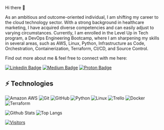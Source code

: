  Hi there 👋

As an ambitious and outcome-oriented individual, I am shifting my career to the cloud technology sector. With a strong background in healthcare marketing,
I have acquired diverse competencies and can easily adjust to varying circumstances. Currently, I am enrolled in the Level Up in Tech program, 
a DevOps Engineering Bootcamp, where I am sharpening my skills in several areas, such as AWS, Linux, Python, Infrastructure as Code, Orchestration,
Containerization, Terraform, CI/CD, and Source Control.

Find out more about me & feel free to connect with me here:

[![Linkedin Badge](https://img.shields.io/badge/-Kristofer%20Bjella-blue?style=flat-square&logo=Linkedin&logoColor=white&link=https://www.linkedin.com/in/kristofer-bjella-316310227/)](https://www.linkedin.com/in/kristofer-bjella-316310227/)
[![Medium Badge](https://img.shields.io/badge/Kristofer%20Bjella-12100E?style=flat-square&logo=medium&logoColor=white&link=https://medium.com/@kristoferbjella1993)](https://medium.com/@kristoferbjella1993)
[![Proton Badge](https://img.shields.io/badge/-Kristofer.Bjella@proton.me-c14438?style=flat-square&logo=Proton&logoColor=white&link=mailto:Kristofer.Bjella@proton.me)](mailto:Kristofer.Bjella@proton.me)

## ⚡ Technologies

<!-- Check out the Badges folder for more badges -->

![Amazon AWS](https://img.shields.io/badge/Amazon%20AWS-232F3E?style=flat-square&logo=amazon-aws)
![Git](https://img.shields.io/badge/-Git-black?style=flat-square&logo=git)
![GitHub](https://img.shields.io/badge/-GitHub-181717?style=flat-square&logo=github)
![Python](https://img.shields.io/badge/-Python-black?style=flat-square&logo=Python)
![Linux](https://img.shields.io/badge/Linux-FCC624?style=flat-square&logo=linux&logoColor=black)
![Trello](https://img.shields.io/badge/Trello-%23026AA7.svg?style=flat-square&logo=Trello&logoColor=white)
![Docker](https://img.shields.io/badge/docker-%230db7ed.svg?style=for-the-badge&logo=docker&logoColor=white)
![Terraform](https://img.shields.io/badge/terraform-%235835CC.svg?style=for-the-badge&logo=terraform&logoColor=white)

<!-- Replace the fields below with the information requested. Remember to remove the encapsulating <> characters. -->

![Github Stats](https://github-readme-stats.vercel.app/api?username=K-Bjella&count_private=true&show_icons=true&include_all_commits=true)
![Top Langs](https://github-readme-stats.vercel.app/api/top-langs/?username=K-Bjella&hide=TeX&layout=compact)


[![Visitors](https://api.visitorbadge.io/api/visitors?path=K-Bjella%2FK-Bjella&label=VISITORS&countColor=%23263759)](https://visitorbadge.io/status?path=K-Bjella%2FK-Bjella)
